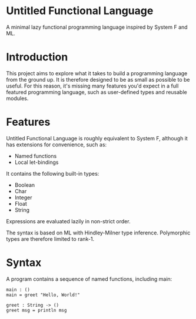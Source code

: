 # Untitled Functional Language

A minimal lazy functional programming language inspired by System F and ML.

# Introduction

This project aims to explore what it takes to build a programming language from the ground
up. It is therefore designed to be as small as possible to be useful. For this reason, it's
missing many features you'd expect in a full featured programming language, such as
user-defined types and reusable modules.

# Features

Untitled Functional Language is roughly equivalent to System F, although it has
extensions for convenience, such as:

- Named functions
- Local let-bindings

It contains the following built-in types:

- Boolean
- Char
- Integer
- Float
- String

Expressions are evaluated lazily in non-strict order.

The syntax is based on ML with Hindley-Milner type inference. Polymorphic types are
therefore limited to rank-1.

# Syntax

A program contains a sequence of named functions, including main:

```
main : ()
main = greet "Hello, World!"

greet : String -> ()
greet msg = println msg
```
